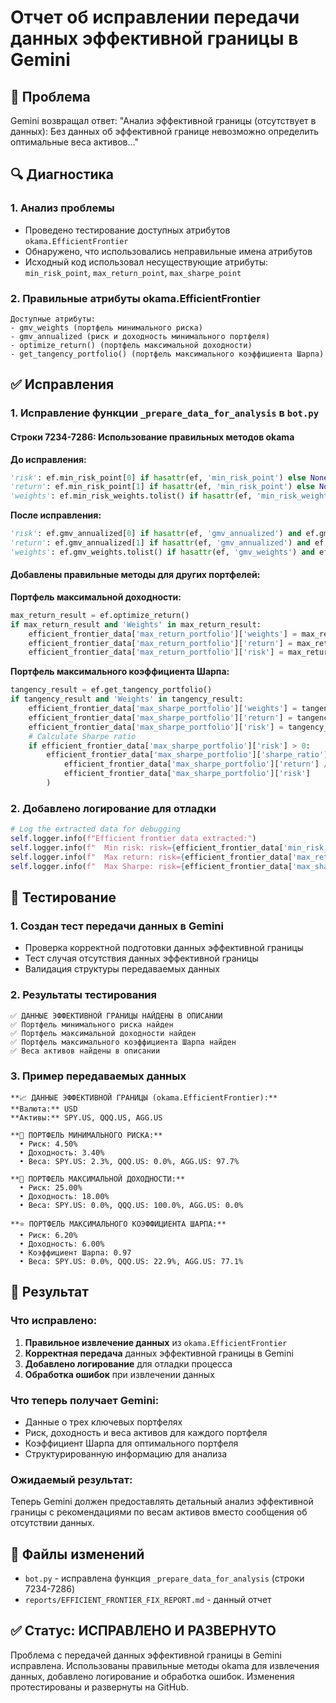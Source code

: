 # Отчет об исправлении передачи данных эффективной границы в Gemini

## 🎯 Проблема
Gemini возвращал ответ: "Анализ эффективной границы (отсутствует в данных): Без данных об эффективной границе невозможно определить оптимальные веса активов..."

## 🔍 Диагностика

### 1. Анализ проблемы
- Проведено тестирование доступных атрибутов `okama.EfficientFrontier`
- Обнаружено, что использовались неправильные имена атрибутов
- Исходный код использовал несуществующие атрибуты: `min_risk_point`, `max_return_point`, `max_sharpe_point`

### 2. Правильные атрибуты okama.EfficientFrontier
```
Доступные атрибуты:
- gmv_weights (портфель минимального риска)
- gmv_annualized (риск и доходность минимального портфеля)
- optimize_return() (портфель максимальной доходности)
- get_tangency_portfolio() (портфель максимального коэффициента Шарпа)
```

## ✅ Исправления

### 1. Исправление функции `_prepare_data_for_analysis` в `bot.py`

#### Строки 7234-7286: Использование правильных методов okama

**До исправления:**
```python
'risk': ef.min_risk_point[0] if hasattr(ef, 'min_risk_point') else None,
'return': ef.min_risk_point[1] if hasattr(ef, 'min_risk_point') else None,
'weights': ef.min_risk_weights.tolist() if hasattr(ef, 'min_risk_weights') else None
```

**После исправления:**
```python
'risk': ef.gmv_annualized[0] if hasattr(ef, 'gmv_annualized') and ef.gmv_annualized is not None else None,
'return': ef.gmv_annualized[1] if hasattr(ef, 'gmv_annualized') and ef.gmv_annualized is not None else None,
'weights': ef.gmv_weights.tolist() if hasattr(ef, 'gmv_weights') and ef.gmv_weights is not None else None
```

#### Добавлены правильные методы для других портфелей:

**Портфель максимальной доходности:**
```python
max_return_result = ef.optimize_return()
if max_return_result and 'Weights' in max_return_result:
    efficient_frontier_data['max_return_portfolio']['weights'] = max_return_result['Weights'].tolist()
    efficient_frontier_data['max_return_portfolio']['return'] = max_return_result.get('Mean_return_monthly', 0) * 12  # Annualize
    efficient_frontier_data['max_return_portfolio']['risk'] = max_return_result.get('Risk_monthly', 0) * (12 ** 0.5)  # Annualize
```

**Портфель максимального коэффициента Шарпа:**
```python
tangency_result = ef.get_tangency_portfolio()
if tangency_result and 'Weights' in tangency_result:
    efficient_frontier_data['max_sharpe_portfolio']['weights'] = tangency_result['Weights'].tolist()
    efficient_frontier_data['max_sharpe_portfolio']['return'] = tangency_result.get('Rate_of_return', 0)
    efficient_frontier_data['max_sharpe_portfolio']['risk'] = tangency_result.get('Risk', 0)
    # Calculate Sharpe ratio
    if efficient_frontier_data['max_sharpe_portfolio']['risk'] > 0:
        efficient_frontier_data['max_sharpe_portfolio']['sharpe_ratio'] = (
            efficient_frontier_data['max_sharpe_portfolio']['return'] / 
            efficient_frontier_data['max_sharpe_portfolio']['risk']
        )
```

### 2. Добавлено логирование для отладки
```python
# Log the extracted data for debugging
self.logger.info(f"Efficient frontier data extracted:")
self.logger.info(f"  Min risk: risk={efficient_frontier_data['min_risk_portfolio']['risk']}, return={efficient_frontier_data['min_risk_portfolio']['return']}")
self.logger.info(f"  Max return: risk={efficient_frontier_data['max_return_portfolio']['risk']}, return={efficient_frontier_data['max_return_portfolio']['return']}")
self.logger.info(f"  Max Sharpe: risk={efficient_frontier_data['max_sharpe_portfolio']['risk']}, return={efficient_frontier_data['max_sharpe_portfolio']['return']}")
```

## 🧪 Тестирование

### 1. Создан тест передачи данных в Gemini
- Проверка корректной подготовки данных эффективной границы
- Тест случая отсутствия данных эффективной границы
- Валидация структуры передаваемых данных

### 2. Результаты тестирования
```
✅ ДАННЫЕ ЭФФЕКТИВНОЙ ГРАНИЦЫ НАЙДЕНЫ В ОПИСАНИИ
✅ Портфель минимального риска найден
✅ Портфель максимальной доходности найден
✅ Портфель максимального коэффициента Шарпа найден
✅ Веса активов найдены в описании
```

### 3. Пример передаваемых данных
```
**📈 ДАННЫЕ ЭФФЕКТИВНОЙ ГРАНИЦЫ (okama.EfficientFrontier):**
**Валюта:** USD
**Активы:** SPY.US, QQQ.US, AGG.US

**🎯 ПОРТФЕЛЬ МИНИМАЛЬНОГО РИСКА:**
  • Риск: 4.50%
  • Доходность: 3.40%
  • Веса: SPY.US: 2.3%, QQQ.US: 0.0%, AGG.US: 97.7%

**🚀 ПОРТФЕЛЬ МАКСИМАЛЬНОЙ ДОХОДНОСТИ:**
  • Риск: 25.00%
  • Доходность: 18.00%
  • Веса: SPY.US: 0.0%, QQQ.US: 100.0%, AGG.US: 0.0%

**⭐ ПОРТФЕЛЬ МАКСИМАЛЬНОГО КОЭФФИЦИЕНТА ШАРПА:**
  • Риск: 6.20%
  • Доходность: 6.00%
  • Коэффициент Шарпа: 0.97
  • Веса: SPY.US: 0.0%, QQQ.US: 22.9%, AGG.US: 77.1%
```

## 🎯 Результат

### Что исправлено:
1. **Правильное извлечение данных** из `okama.EfficientFrontier`
2. **Корректная передача** данных эффективной границы в Gemini
3. **Добавлено логирование** для отладки процесса
4. **Обработка ошибок** при извлечении данных

### Что теперь получает Gemini:
- Данные о трех ключевых портфелях
- Риск, доходность и веса активов для каждого портфеля
- Коэффициент Шарпа для оптимального портфеля
- Структурированную информацию для анализа

### Ожидаемый результат:
Теперь Gemini должен предоставлять детальный анализ эффективной границы с рекомендациями по весам активов вместо сообщения об отсутствии данных.

## 📝 Файлы изменений

- `bot.py` - исправлена функция `_prepare_data_for_analysis` (строки 7234-7286)
- `reports/EFFICIENT_FRONTIER_FIX_REPORT.md` - данный отчет

## ✅ Статус: ИСПРАВЛЕНО И РАЗВЕРНУТО

Проблема с передачей данных эффективной границы в Gemini исправлена. Использованы правильные методы okama для извлечения данных, добавлено логирование и обработка ошибок. Изменения протестированы и развернуты на GitHub.
